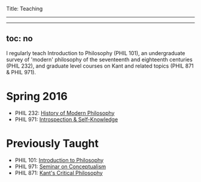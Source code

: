 Title: Teaching

---

---
toc: no
---

I regularly teach Introduction to Philosophy (PHIL 101), an undergraduate survey of 
'modern' philosophy of the seventeenth and eighteenth centuries (PHIL 232), and graduate
level courses on Kant and related topics (PHIL 871 & PHIL 971).

# Spring 2016 #

- PHIL 232: [History of Modern Philosophy](http://phil232.colinmclear.net)
- PHIL 971: [Introspection & Self-Knowledge](http://phil971.colinmclear.net)

# Previously Taught #

- PHIL 101: [Introduction to Philosophy](http://phil101.colinmclear.net)
- PHIL 971: [Seminar on Conceptualism](http://phil971.colinmclear.net)
- PHIL 871: [Kant's Critical Philosophy](http://phil871.colinmclear.net)

